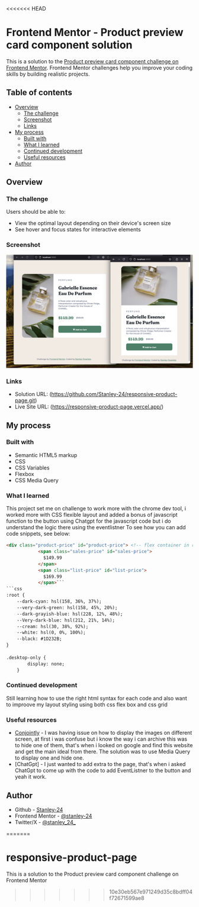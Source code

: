 <<<<<<< HEAD
# Frontend Mentor - Product preview card component solution

This is a solution to the [Product preview card component challenge on Frontend Mentor](https://www.frontendmentor.io/challenges/product-preview-card-component-GO7UmttRfa). Frontend Mentor challenges help you improve your coding skills by building realistic projects. 

## Table of contents

- [Overview](#overview)
  - [The challenge](#the-challenge)
  - [Screenshot](#screenshot)
  - [Links](#links)
- [My process](#my-process)
  - [Built with](#built-with)
  - [What I learned](#what-i-learned)
  - [Continued development](#continued-development)
  - [Useful resources](#useful-resources)
- [Author](#author)


## Overview

### The challenge

Users should be able to:

- View the optimal layout depending on their device's screen size
- See hover and focus states for interactive elements

### Screenshot

![](./screenshot.jpg)


### Links

- Solution URL: (https://github.com/Stanley-24/responsive-product-page.git)
- Live Site URL: (https://responsive-product-page.vercel.app/)

## My process

### Built with

- Semantic HTML5 markup
- CSS 
- CSS Variables
- Flexbox
- CSS Media Query

### What I learned

This project set me on challenge to work more with the chrome dev tool, i worked more with CSS flexible layout and added a bonus of javascript function to the button using Chatgpt for the javascript code but i do understand the logic there using the eventlistner 
To see how you can add code snippets, see below:

```html
<div class="product-price" id="product-price"> <!-- flex container in row direction -->
            <span class="sales-price" id="sales-price">
              $149.99
            </span>
            <span class="list-price" id="list-price">
              $169.99
            </span>```
```css
:root {
    --dark-cyan: hsl(158, 36%, 37%);
    --very-dark-green: hsl(158, 45%, 20%);
    --dark-grayish-blue: hsl(228, 12%, 48%);
    --Very-dark-blue: hsl(212, 21%, 14%);
    --cream: hsl(30, 38%, 92%);
    --white: hsl(0, 0%, 100%);
    --black: #1D232B;
}

.desktop-only {
        display: none;
    }
```


### Continued development

Still learning how to use the right html syntax for each code and also want to improove my layout styling using both css flex box and css grid


### Useful resources

- [Conjointly](https://conjointly.com/faq/mobile-desktop-responsive-images/) - I was having issue on how to display the images on different screen, at first i was confuse but i know the way i can archive this was to hide one of them, that's when i looked on google and find this website and get the main ideal from there. The solution was to use Media Query to display one and hide one. 
- [ChatGpt] - I just wanted to add extra to the page, that's when i asked ChatGpt to come up with the code to add EventListner to the button and yeah it work. 



## Author

- Github - [Stanley-24](https://github.com/Stanley-24/)
- Frontend Mentor - [@stanley-24](https://www.frontendmentor.io/profile/Stanley-24)
- Twitter/X - [@stanley_24_](https://x.com/Stanley_24_)

=======
# responsive-product-page
This is a solution to the Product preview card component challenge on Frontend Mentor 
>>>>>>> 10e30eb567e971249d35c8bdff04f72671599ae8

